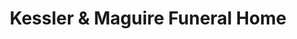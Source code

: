 ---
title: "Kessler & Maguire Funeral Home"
url: /saint-paul/kessler-und-maguire-funeral-home/
shop: Bestattungen
---
